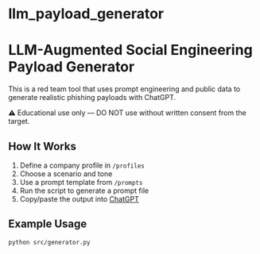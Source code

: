 # llm_payload_generator
# LLM-Augmented Social Engineering Payload Generator

This is a red team tool that uses prompt engineering and public data to generate realistic phishing payloads with ChatGPT.

⚠️ Educational use only — DO NOT use without written consent from the target.

## How It Works

1. Define a company profile in `/profiles`
2. Choose a scenario and tone
3. Use a prompt template from `/prompts`
4. Run the script to generate a prompt file
5. Copy/paste the output into [ChatGPT](https://chat.openai.com)

## Example Usage

```bash
python src/generator.py
